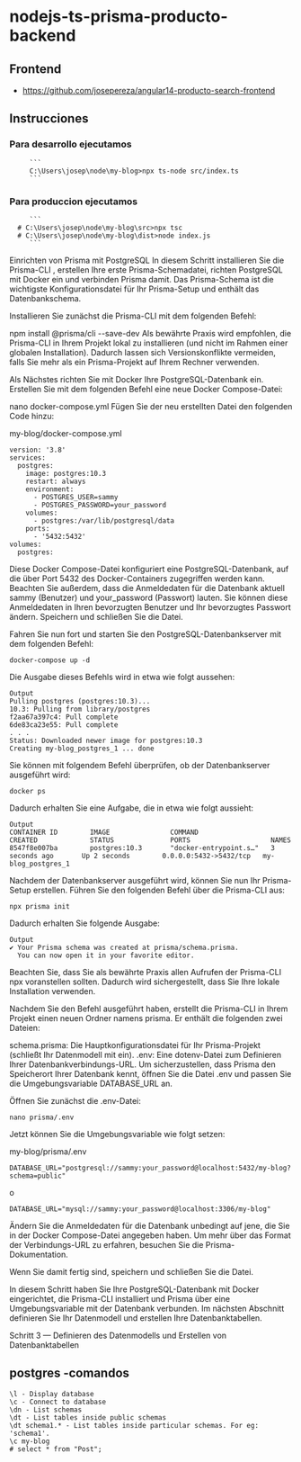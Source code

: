 # nodejs-ts-prisma-producto-backend

## Frontend
* https://github.com/josepereza/angular14-producto-search-frontend
## Instrucciones


  ### Para desarrollo ejecutamos
          
         ```
         C:\Users\josep\node\my-blog>npx ts-node src/index.ts
         ```
         
   ### Para produccion ejecutamos
          
         ```
      # C:\Users\josep\node\my-blog\src>npx tsc
      # C:\Users\josep\node\my-blog\dist>node index.js
         ```      
Einrichten von Prisma mit PostgreSQL
In diesem Schritt installieren Sie die Prisma-CLI , erstellen Ihre erste Prisma-Schemadatei, richten PostgreSQL mit Docker ein und verbinden Prisma damit. Das Prisma-Schema ist die wichtigste Konfigurationsdatei für Ihr Prisma-Setup und enthält das Datenbankschema.

Installieren Sie zunächst die Prisma-CLI mit dem folgenden Befehl:

npm install @prisma/cli --save-dev
Als bewährte Praxis wird empfohlen, die Prisma-CLI in Ihrem Projekt lokal zu installieren (und nicht im Rahmen einer globalen Installation). Dadurch lassen sich Versionskonflikte vermeiden, falls Sie mehr als ein Prisma-Projekt auf Ihrem Rechner verwenden.

Als Nächstes richten Sie mit Docker Ihre PostgreSQL-Datenbank ein. Erstellen Sie mit dem folgenden Befehl eine neue Docker Compose-Datei:

nano docker-compose.yml
Fügen Sie der neu erstellten Datei den folgenden Code hinzu:

my-blog/docker-compose.yml
```
version: '3.8'
services:
  postgres:
    image: postgres:10.3
    restart: always
    environment:
      - POSTGRES_USER=sammy
      - POSTGRES_PASSWORD=your_password
    volumes:
      - postgres:/var/lib/postgresql/data
    ports:
      - '5432:5432'
volumes:
  postgres:
  ```
Diese Docker Compose-Datei konfiguriert eine PostgreSQL-Datenbank, auf die über Port 5432 des Docker-Containers zugegriffen werden kann. Beachten Sie außerdem, dass die Anmeldedaten für die Datenbank aktuell sammy (Benutzer) und your_password (Passwort) lauten. Sie können diese Anmeldedaten in Ihren bevorzugten Benutzer und Ihr bevorzugtes Passwort ändern. Speichern und schließen Sie die Datei.

Fahren Sie nun fort und starten Sie den PostgreSQL-Datenbankserver mit dem folgenden Befehl:
```
docker-compose up -d
```
Die Ausgabe dieses Befehls wird in etwa wie folgt aussehen:
```
Output
Pulling postgres (postgres:10.3)...
10.3: Pulling from library/postgres
f2aa67a397c4: Pull complete
6de83ca23e55: Pull complete
. . .
Status: Downloaded newer image for postgres:10.3
Creating my-blog_postgres_1 ... done
```
Sie können mit folgendem Befehl überprüfen, ob der Datenbankserver ausgeführt wird:
```
docker ps
```
Dadurch erhalten Sie eine Aufgabe, die in etwa wie folgt aussieht:
```
Output
CONTAINER ID        IMAGE               COMMAND                  CREATED             STATUS              PORTS                    NAMES
8547f8e007ba        postgres:10.3       "docker-entrypoint.s…"   3 seconds ago       Up 2 seconds        0.0.0.0:5432->5432/tcp   my-blog_postgres_1
```
Nachdem der Datenbankserver ausgeführt wird, können Sie nun Ihr Prisma-Setup erstellen. Führen Sie den folgenden Befehl über die Prisma-CLI aus:
```
npx prisma init
```
Dadurch erhalten Sie folgende Ausgabe:
```
Output
✔ Your Prisma schema was created at prisma/schema.prisma.
  You can now open it in your favorite editor.
  ```
Beachten Sie, dass Sie als bewährte Praxis allen Aufrufen der Prisma-CLI npx voranstellen sollten. Dadurch wird sichergestellt, dass Sie Ihre lokale Installation verwenden.

Nachdem Sie den Befehl ausgeführt haben, erstellt die Prisma-CLI in Ihrem Projekt einen neuen Ordner namens prisma. Er enthält die folgenden zwei Dateien:

schema.prisma: Die Hauptkonfigurationsdatei für Ihr Prisma-Projekt (schließt Ihr Datenmodell mit ein).
.env: Eine dotenv-Datei zum Definieren Ihrer Datenbankverbindungs-URL.
Um sicherzustellen, dass Prisma den Speicherort Ihrer Datenbank kennt, öffnen Sie die Datei .env und passen Sie die Umgebungsvariable DATABASE_URL an.

Öffnen Sie zunächst die .env-Datei:
```
nano prisma/.env
```
Jetzt können Sie die Umgebungsvariable wie folgt setzen:

my-blog/prisma/.env
```
DATABASE_URL="postgresql://sammy:your_password@localhost:5432/my-blog?schema=public"
```
o
```
DATABASE_URL="mysql://sammy:your_password@localhost:3306/my-blog"
```
Ändern Sie die Anmeldedaten für die Datenbank unbedingt auf jene, die Sie in der Docker Compose-Datei angegeben haben. Um mehr über das Format der Verbindungs-URL zu erfahren, besuchen Sie die Prisma-Dokumentation.

Wenn Sie damit fertig sind, speichern und schließen Sie die Datei.

In diesem Schritt haben Sie Ihre PostgreSQL-Datenbank mit Docker eingerichtet, die Prisma-CLI installiert und Prisma über eine Umgebungsvariable mit der Datenbank verbunden. Im nächsten Abschnitt definieren Sie Ihr Datenmodell und erstellen Ihre Datenbanktabellen.

Schritt 3 — Definieren des Datenmodells und Erstellen von Datenbanktabellen

## postgres -comandos
```
\l - Display database
\c - Connect to database
\dn - List schemas
\dt - List tables inside public schemas
\dt schema1.* - List tables inside particular schemas. For eg: 'schema1'.
\c my-blog
# select * from "Post";
```
